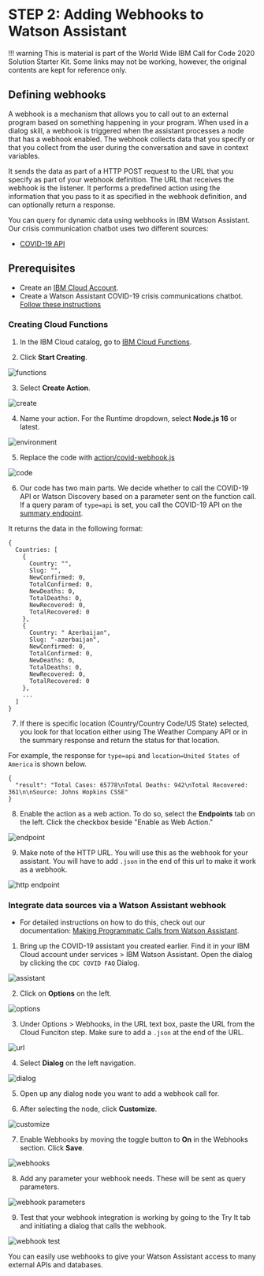 # STEP 2: Adding Webhooks to Watson Assistant

!!! warning 
    This is material is part of the World Wide IBM Call for Code 2020 Solution Starter Kit.  Some links may not be working, however, the original contents are kept for reference only.
  

## Defining webhooks

A webhook is a mechanism that allows you to call out to an external program based on something happening in your program. When used in a dialog skill, a webhook is triggered when the assistant processes a node that has a webhook enabled. The webhook collects data that you specify or that you collect from the user during the conversation and save in context variables. 

It sends the data as part of a HTTP POST request to the URL that you specify as part of your webhook definition. The URL that receives the webhook is the listener. It performs a predefined action using the information that you pass to it as specified in the webhook definition, and can optionally return a response.

You can query for dynamic data using webhooks in IBM Watson Assistant. Our crisis communication chatbot uses two different sources:

<!-- - [Watson Discovery](https://www.ibm.com/cloud/watson-discovery) -->
- [COVID-19 API](https://covid19api.com/)
<!-- - [Weather Company Data](https://weather.com/coronavirus) -->

## Prerequisites
- Create an [IBM Cloud Account](https://www.ibm.com/account/reg/us-en/signup?formid=urx-42793&eventid=cfc-2020?cm_mmc=OSocial_Blog-_-Audience+Developer_Developer+Conversation-_-WW_WW-_-cfc-2020-ghub-starterkit-communication_ov75914&cm_mmca1=000039JL&cm_mmca2=10008917).
- Create a Watson Assistant COVID-19 crisis communications chatbot. [Follow these instructions](../assistant/README.md)
<!-- - Create a [Weather Company API Account](https://callforcode.weather.com/register/) -->

<!-- ### Make use of Discovery to get news information

1. From your IBM Cloud account, go to Watson Discovery.

![Discover Service](./images/discovery-service.png)

2. Create a new lite service.

![Create Discover Service](./images/create-discovery-service.png)

3. Make note of the API key and the URL. You need that in the next steps.

![Credentials](./images/discovery-credentials.png)

4. Open the Watson Discovery NEWS service, which is a prepopulated discovery dataset updated and maintained by the Watson Discovery team. 

![Watson Discovery NEWS](./images/watson-discovery-news.png)

5. From the top right corner, open the API tab. Make note of the Collection ID and Environment ID.

![NEWS Api info](./images/news-api-info.png) -->

<!-- ### Get a Weather Company API Key

1. Go to [https://callforcode.weather.com/register/](https://callforcode.weather.com/register/)

2. Signup with your info. Your API key will be emailed to you.

3. Save the API key for future use. -->

### Creating Cloud Functions

1. In the IBM Cloud catalog, go to [IBM Cloud Functions](https://cloud.ibm.com/functions/).

2. Click **Start Creating**.

![functions](./images/cloud-functions.png)

3. Select **Create Action**.

![create](./images/create-action.png)

4. Name your action. For the Runtime dropdown, select **Node.js 16** or latest.

![environment](./images/create-action-env.png)

5. Replace the code with [action/covid-webhook.js](./action/covid-webhook.js)

![code](./images/code.png)

6. Our code has two main parts. We decide whether to call the COVID-19 API or Watson Discovery based on a parameter sent on the function call. If a query param of `type=api` is set, you call the COVID-19 API on the [summary endpoint](https://api.covid19api.com/summary). 

It returns the data in the following format:

```
{
  Countries: [
    {
      Country: "",
      Slug: "",
      NewConfirmed: 0,
      TotalConfirmed: 0,
      NewDeaths: 0,
      TotalDeaths: 0,
      NewRecovered: 0,
      TotalRecovered: 0
    },
    {
      Country: " Azerbaijan",
      Slug: "-azerbaijan",
      NewConfirmed: 0,
      TotalConfirmed: 0,
      NewDeaths: 0,
      TotalDeaths: 0,
      NewRecovered: 0,
      TotalRecovered: 0
    },
    ...
  ]
}
```

7. If there is specific location (Country/Country Code/US State) selected, you look for that location either using The Weather Company API or in the summary response and return the status for that location.

For example, the response for `type=api` and `location=United States of America` is shown below.

```
{
  "result": "Total Cases: 65778\nTotal Deaths: 942\nTotal Recovered: 361\n\nSource: Johns Hopkins CSSE"
}
```

<!-- 8. If you want to make a call to the Discovery service, you need to set some parameters that let you call the IAM-enabled service. On the left, click on the **Parameters** tab. Add the following parameters: 
    - `api_key` (Discovery API Key)
    - `twcApiKey` (API key from The Weather Company)
    - `url` (Discovery Service URL)
    - `collection_id`
    - `env_id`

![parameters](./images/parameter.png) -->

8. Enable the action as a web action. To do so, select the **Endpoints** tab on the left. Click the checkbox beside "Enable as Web Action."

![endpoint](./images/endpoint.png)

9. Make note of the HTTP URL. You will use this as the webhook for your assistant. You will have to add `.json` in the end of this url to make it work as a webhook.

![http endpoint](./images/http-endpoint.png)

### Integrate data sources via a Watson Assistant webhook

- For detailed instructions on how to do this, check out our documentation: [Making Programmatic Calls from Watson Assistant](https://cloud.ibm.com/docs/assistant?topic=assistant-dialog-webhooks).

1. Bring up the COVID-19 assistant you created earlier. Find it in your IBM Cloud account under services > IBM Watson Assistant. Open the dialog by clicking the `CDC COVID FAQ` Dialog.

![assistant](./images/assistant.png)

2. Click on **Options** on the left.

![options](./images/options.png)

3. Under Options > Webhooks, in the URL text box, paste the URL from the Cloud Funciton step. Make sure to add a `.json` at the end of the URL.

![url](./images/add-url.png)

4. Select **Dialog** on the left navigation.

![dialog](./images/dialog.png)

5. Open up any dialog node you want to add a webhook call for. 

6. After selecting the node, click **Customize**.

![customize](./images/customize.png)

7. Enable Webhooks by moving the toggle button to **On** in the Webhooks section. Click **Save**.

![webhooks](./images/enable-webhook.png)

8. Add any parameter your webhook needs. These will be sent as query parameters.

![webhook parameters](./images/webhook-parameter.png)

9. Test that your webhook integration is working by going to the Try It tab and initiating a dialog that calls the webhook.

![webhook test](./images/webhook-test.png)

You can easily use webhooks to give your Watson Assistant access to many external APIs and databases.
